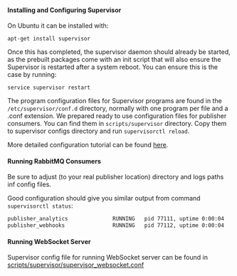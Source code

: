 #### Installing and Configuring Supervisor

On Ubuntu it can be installed with:

`apt-get install supervisor` 

Once this has completed, the supervisor daemon should already be started, as the prebuilt packages come with an init script that will also ensure the Supervisor is restarted after a system reboot. You can ensure this is the case by running:

`service supervisor restart`

The program configuration files for Supervisor programs are found in the `/etc/supervisor/conf.d` directory, normally with one program per file and a .conf extension. 
We prepared ready to use configuration files for publisher consumers. You can find them in `scripts/supervisor` directory. Copy  them to supervisor configs directory and run `supervisorctl reload`.

More detailed configuration tutorial can be found [here](https://www.digitalocean.com/community/tutorials/how-to-install-and-manage-supervisor-on-ubuntu-and-debian-vps).

#### Running RabbitMQ Consumers

Be sure to adjust (to your real publisher location) directory and logs paths inf config files.

Good configuration should give you similar output from command `supervisorctl status`:

```bash
publisher_analytics              RUNNING   pid 77111, uptime 0:00:04
publisher_webhooks               RUNNING   pid 77112, uptime 0:00:04
```

#### Running WebSocket Server

Supervisor config file for running WebSocket server can be found in [scripts/supervisor/supervisor_websocket.conf](scripts/supervisor/supervisor_websocket.conf)
